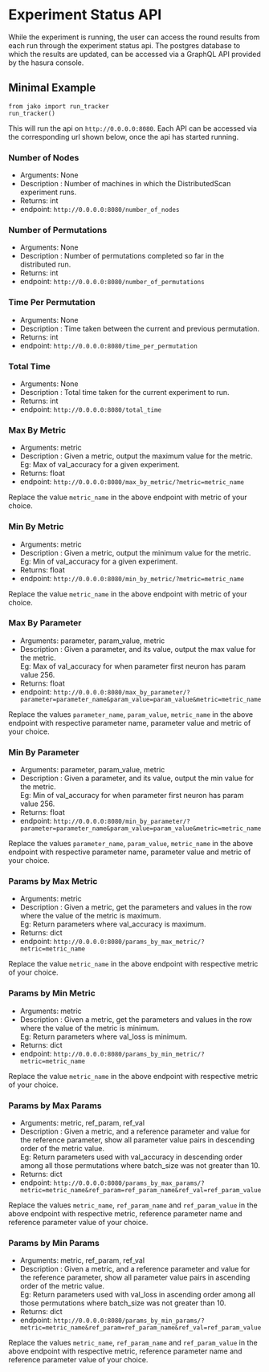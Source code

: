 # Experiment Status API

While the experiment is running, the user can access the round results from each run through the experiment status api. The postgres database to which the results are updated, can be accessed via a GraphQL API provided by the hasura console.

## Minimal Example

```
from jako import run_tracker
run_tracker()
```

This will run the api on `http://0.0.0.0:8080`. Each API can be accessed via the corresponding url shown below, once the api has started running.

### Number of Nodes

- Arguments: None   
- Description : Number of machines in which the DistributedScan experiment runs.   
- Returns: int   
- endpoint: `http://0.0.0.0:8080/number_of_nodes`   

### Number of Permutations

- Arguments: None   
- Description : Number of permutations completed so far in the distributed run.   
- Returns: int   
- endpoint: `http://0.0.0.0:8080/number_of_permutations`   

### Time Per Permutation

- Arguments: None   
- Description : Time taken between the current and previous permutation.   
- Returns: int   
- endpoint: `http://0.0.0.0:8080/time_per_permutation`   

### Total Time

- Arguments: None   
- Description : Total time taken for the current experiment to run.   
- Returns: int   
- endpoint: `http://0.0.0.0:8080/total_time`   

### Max By Metric

- Arguments: metric   
- Description : Given a metric, output the maximum value for the metric. Eg: Max of val_accuracy for a given experiment.    
- Returns: float   
- endpoint: `http://0.0.0.0:8080/max_by_metric/?metric=metric_name`   

Replace the value `metric_name` in the above endpoint with metric of your choice.   

### Min By Metric

- Arguments: metric   
- Description : Given a metric, output the minimum value for the metric. Eg: Min of val_accuracy for a given experiment.   
- Returns: float   
- endpoint: `http://0.0.0.0:8080/min_by_metric/?metric=metric_name`   

Replace the value `metric_name` in the above endpoint with metric of your choice.   

### Max By Parameter

- Arguments: parameter, param_value, metric   
- Description : Given a parameter, and its value, output the max value for the metric.   
Eg: Max of val_accuracy for  when parameter first neuron has param value 256.   
- Returns: float   
- endpoint: `http://0.0.0.0:8080/max_by_parameter/?parameter=parameter_name&param_value=param_value&metric=metric_name`

Replace the values `parameter_name`, `param_value`, `metric_name` in the above endpoint with respective parameter name, parameter value and metric of your choice.   

### Min By Parameter

- Arguments: parameter, param_value, metric   
- Description : Given a parameter, and its value, output the min value for the metric.   
Eg: Min of val_accuracy for  when parameter first neuron has param value 256.   
- Returns: float   
- endpoint: `http://0.0.0.0:8080/min_by_parameter/?parameter=parameter_name&param_value=param_value&metric=metric_name`

Replace the values `parameter_name`, `param_value`, `metric_name` in the above endpoint with respective parameter name, parameter value and metric of your choice.   

### Params by Max Metric

- Arguments: metric   
- Description : Given a metric, get the parameters and values in the row where the value of the metric is maximum.   
Eg: Return parameters where val_accuracy is maximum.   
- Returns: dict   
- endpoint: `http://0.0.0.0:8080/params_by_max_metric/?metric=metric_name`   

Replace the value `metric_name` in the above endpoint with respective metric of your choice.   

### Params by Min Metric

- Arguments: metric   
- Description : Given a metric, get the parameters and values in the row where the value of the metric is minimum.   
Eg: Return parameters where val_loss is minimum.   
- Returns: dict   
- endpoint: `http://0.0.0.0:8080/params_by_min_metric/?metric=metric_name`   

Replace the value `metric_name` in the above endpoint with respective metric of your choice.   

### Params by Max Params

- Arguments: metric, ref_param, ref_val   
- Description : Given a metric, and a reference parameter and value for the reference parameter, show all parameter value pairs in descending order of the metric value.   
Eg: Return parameters used with val_accuracy in descending order among all those permutations where batch_size was not greater than 10.   
- Returns: dict   
- endpoint: `http://0.0.0.0:8080/params_by_max_params/?metric=metric_name&ref_param=ref_param_name&ref_val=ref_param_value`   

Replace the values `metric_name`, `ref_param_name` and `ref_param_value` in the above endpoint with respective metric, reference parameter name and reference parameter value of your choice.

### Params by Min Params

- Arguments: metric, ref_param, ref_val   
- Description : Given a metric, and a reference parameter and value for the reference parameter, show all parameter value pairs in ascending order of the metric value.   
Eg: Return parameters used with val_loss in ascending order among all those permutations where batch_size was not greater than 10.   
- Returns: dict   
- endpoint: `http://0.0.0.0:8080/params_by_min_params/?metric=metric_name&ref_param=ref_param_name&ref_val=ref_param_value`   

Replace the values `metric_name`, `ref_param_name` and `ref_param_value` in the above endpoint with respective metric, reference parameter name and reference parameter value of your choice.







